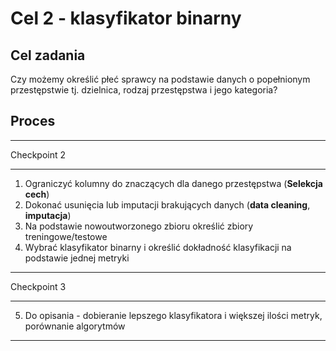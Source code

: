 # Cel 2 - klasyfikator binarny

## Cel zadania

Czy możemy określić płeć sprawcy na podstawie danych o popełnionym przestępstwie tj. dzielnica, rodzaj przestępstwa i jego kategoria?

## Proces

---

Checkpoint 2

---

1. Ograniczyć kolumny do znaczących dla danego przestępstwa (**Selekcja cech**)
2. Dokonać usunięcia lub imputacji brakujących danych (**data cleaning**, **imputacja**)
3. Na podstawie nowoutworzonego zbioru określić zbiory treningowe/testowe
4. Wybrać klasyfikator binarny i określić dokładność klasyfikacji na podstawie jednej metryki

---

Checkpoint 3

---

5. Do opisania - dobieranie lepszego klasyfikatora i większej ilości metryk, porównanie algorytmów

---
